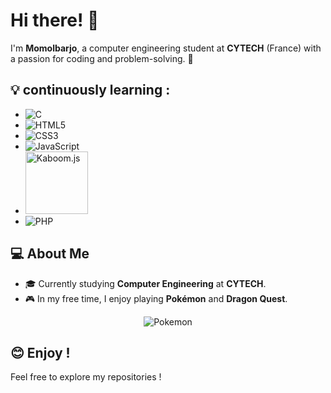 # Hi there! 👋

I'm **Momolbarjo**, a computer engineering student at **CYTECH** (France) with a passion for coding and problem-solving. 🚀

## 💡 continuously learning :

  - ![C](https://img.shields.io/badge/C-00599C?style=for-the-badge&logo=c&logoColor=white)
  - ![HTML5](https://img.shields.io/badge/HTML5-E34F26?style=for-the-badge&logo=html5&logoColor=white)
  - ![CSS3](https://img.shields.io/badge/CSS3-1572B6?style=for-the-badge&logo=css3&logoColor=white)
  - ![JavaScript](https://img.shields.io/badge/JavaScript-F7DF1E?style=for-the-badge&logo=javascript&logoColor=black)  
  -  <img src="https://kaboomjs.com/static/img/kaboomjs.png" alt="Kaboom.js" width="100px" />
  - ![PHP](https://img.shields.io/badge/PHP-777BB4?style=for-the-badge&logo=php&logoColor=white)

## 💻 About Me

- 🎓 Currently studying **Computer Engineering** at **CYTECH**.
- 🎮 In my free time, I enjoy playing **Pokémon** and **Dragon Quest**.

<div align="center">
    <img src="https://media1.tenor.com/m/H0pfp_mEmNoAAAAC/pokemon-petting.gif" alt="Pokemon" />
</div>


## 😊 Enjoy !

Feel free to explore my repositories !

